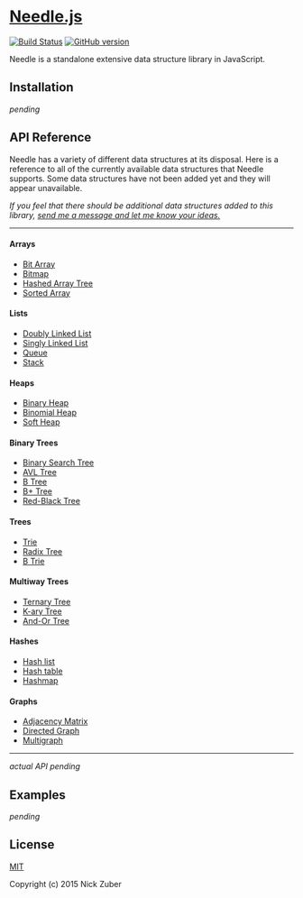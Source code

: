 # [Needle.js](https://github.com/nickzuber/needle) 
[![Build Status](https://travis-ci.org/nickzuber/needle.svg?branch=master)](https://travis-ci.org/nickzuber/needle) [![GitHub version](https://badge.fury.io/gh/nickzuber%2Fneedle.svg)](https://badge.fury.io/gh/nickzuber%2Fneedle)

Needle is a standalone extensive data structure library in JavaScript.

## Installation 

*pending*

## API Reference

Needle has a variety of different data structures at its disposal. Here is a reference to all of the currently available data structures that Needle supports. Some data structures have not been added yet and they will appear unavailable.

*If you feel that there should be additional data structures added to this library, [send me a message and let me know your ideas.](mailto:zuber.nicholas@gmail.com)*

---

#### Arrays
 - [Bit Array]()
 - [Bitmap]()
 - [Hashed Array Tree]()
 - [Sorted Array]()

#### Lists
 - [Doubly Linked List](https://github.com/nickzuber/needle#)
 - [Singly Linked List](https://github.com/nickzuber/needle#)
 - [Queue](https://github.com/nickzuber/needle#)
 - [Stack]()

#### Heaps
 - [Binary Heap](https://github.com/nickzuber/needle#)
 - [Binomial Heap]()
 - [Soft Heap]()

#### Binary Trees
 - [Binary Search Tree]()
 - [AVL Tree]()
 - [B Tree]()
 - [B+ Tree]()
 - [Red-Black Tree]()

#### Trees
 - [Trie]()
 - [Radix Tree]()
 - [B Trie]()

#### Multiway Trees
 - [Ternary Tree]()
 - [K-ary Tree]()
 - [And-Or Tree]()

#### Hashes
 - [Hash list]()
 - [Hash table]()
 - [Hashmap]()

#### Graphs
 - [Adjacency Matrix]()
 - [Directed Graph]()
 - [Multigraph]()

---

*actual API pending*

## Examples

*pending*

## License
[MIT](https://opensource.org/licenses/MIT)

Copyright (c) 2015 Nick Zuber

